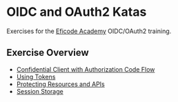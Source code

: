 # OIDC and OAuth2 Katas

Exercises for the [Eficode Academy](https://www.eficode.com/academy) OIDC/OAuth2 training.

## Exercise Overview

- [Confidential Client with Authorization Code Flow](confidential-client-auth-code-flow.md)
- [Using Tokens](using-tokens.md)
- [Protecting Resources and APIs](protecting-apis.md)
- [Session Storage](session-storage.md)
